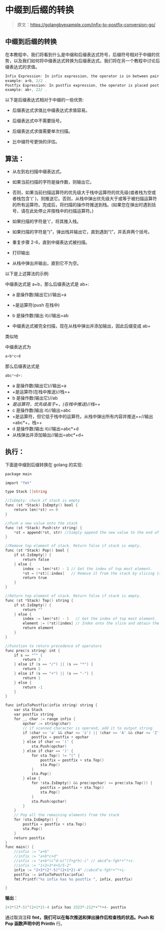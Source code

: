 # 中缀到后缀的转换

> 原文：<https://golangbyexample.com/infix-to-postfix-conversion-go/>

## **中缀到后缀的转换**

在本教程中，我们将看到什么是中缀和后缀表达式符号，后缀符号相对于中缀的优势，以及我们如何将中缀表达式转换为后缀表达式。我们将在另一个教程中讨论后缀表达式的求值。

```go
Infix Expression: In infix expression, the operator is in between pair of operands like (a op b).
example: a+b, 2/2 .
Postfix Expression: In postfix expression, the operator is placed post to both operands like (a b op).
example: ab+, 22/ . 
```

以下是后缀表达式相对于中缀的一些优势:

*   后缀表达式求值比中缀表达式求值容易。

*   后缀表达式中不需要括号。

*   后缀表达式求值需要单次扫描。

*   比中缀符号更快的评估。

## **算法**：

*   从左到右扫描中缀表达式。

*   如果当前扫描的字符是操作数，则输出它。

*   否则，如果当前扫描运算符的优先级大于栈中运算符的优先级(或者栈为空或者栈包含'(' )，则推送它。否则，从栈中弹出优先级大于或等于被扫描运算符的所有运算符。完成后，将扫描的操作符推送到栈。(如果您在弹出时遇到括号，请在此处停止并按栈中的扫描运算符。)

*   如果扫描的字符是'('，将其推入栈。

*   如果扫描的字符是“)”，弹出栈并输出它，直到遇到“(”，并丢弃两个括号。

*   重复步骤 2-6，直到中缀表达式被扫描。

*   打印输出

*   从栈中弹出并输出，直到它不为空。

以下是上述算法的示例:

中缀表达式是 a+b，那么后缀表达式是 ab+:

*   a 是操作数(输出它)//输出=a

*   +是运算符(push 在栈中)

*   b 是操作数(输出 it)//输出=ab

*   中缀表达式被完全扫描，现在从栈中弹出并添加输出，因此后缀变成 ab+

类似地

中缀表达式为

```go
a+b*c+d
```

那么后缀表达式是

```go
abc*+d+:
```

*   a 是操作数(输出它)//输出=a
*   +是运算符(在栈中推送)//栈=+
*   b 是操作数(输出它)//ab
*   *是运算符，优先级高于+，(在栈中推送)//栈=+*
*   c 是操作数(输出 it)//输出=abc
*   +是运算符，但它低于栈中的运算符。从栈中弹出所有内容并推送++//输出=abc*+，栈=+
*   d 是操作数(输出 it)//输出=abc*+d
*   从栈弹出并添加输出//输出=abc*+d+

## **执行**：

下面是中缀到后缀转换在 golang 的实现:

```go
package main

import "fmt"

type Stack []string

//IsEmpty: check if stack is empty
func (st *Stack) IsEmpty() bool {
    return len(*st) == 0
}

//Push a new value onto the stack
func (st *Stack) Push(str string) {
    *st = append(*st, str) //Simply append the new value to the end of the stack
}

//Remove top element of stack. Return false if stack is empty.
func (st *Stack) Pop() bool {
    if st.IsEmpty() {
        return false
    } else {
        index := len(*st) - 1 // Get the index of top most element.
        *st = (*st)[:index]   // Remove it from the stack by slicing it off.
        return true
    }
}

//Return top element of stack. Return false if stack is empty.
func (st *Stack) Top() string {
    if st.IsEmpty() {
        return ""
    } else {
        index := len(*st) - 1   // Get the index of top most element.
        element := (*st)[index] // Index onto the slice and obtain the element.
        return element
    }
}

//Function to return precedence of operators
func prec(s string) int {
    if s == "^" {
        return 3
    } else if (s == "/") || (s == "*") {
        return 2
    } else if (s == "+") || (s == "-") {
        return 1
    } else {
        return -1
    }
}

func infixToPostfix(infix string) string {
    var sta Stack
    var postfix string
    for _, char := range infix {
        opchar := string(char)
        // if scanned character is operand, add it to output string
        if (char >= 'a' && char <= 'z') || (char >= 'A' && char <= 'Z') || (char >= '0' && char <= '9') {
            postfix = postfix + opchar
        } else if char == '(' {
            sta.Push(opchar)
        } else if char == ')' {
            for sta.Top() != "(" {
                postfix = postfix + sta.Top()
                sta.Pop()
            }
            sta.Pop()
        } else {
            for !sta.IsEmpty() && prec(opchar) <= prec(sta.Top()) {
                postfix = postfix + sta.Top()
                sta.Pop()
            }
            sta.Push(opchar)
        }
    }
    // Pop all the remaining elements from the stack
    for !sta.IsEmpty() {
        postfix = postfix + sta.Top()
        sta.Pop()
    }
    return postfix
}
func main() {
    //infix := "a+b"
    //infix := "a+b*c+d"
    //infix := "a+b*(c^d-e)^(f+g*h)-i" // abcd^e-fgh*+^*+i-
    //infix := "1+2+3*4+5/5-2"
    infix := "2+3*(2³-5)^(2+1*2)-4" //abcd^e-fgh*+^*+i-
    postfix := infixToPostfix(infix)
    fmt.Printf("%s infix has %s postfix ", infix, postfix)

}
```

**输出**：

```go
2+3*(2³-5)^(2+1*2)-4 infix has 2323⁵-212*+^*+4- postfix
```

通过取消注释 **fmt，我们可以在每次推送和弹出操作后检查栈的状态。Push 和 Pop 函数声明中的 Println** 行。

